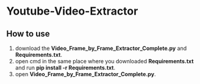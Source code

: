 # Youtube-Video-Extractor

## How to use
1. download the **Video_Frame_by_Frame_Extractor_Complete.py** and **Requirements.txt**.
2. open cmd in the same place where you downloaded **Requirements.txt** and run **pip install -r Requirements.txt**.
3. open **Video_Frame_by_Frame_Extractor_Complete.py**.

